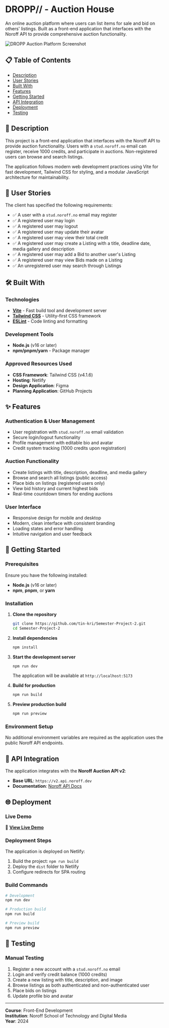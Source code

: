 # DROPP// - Auction House

An online auction platform where users can list items for sale and bid on others' listings. Built as a front-end application that interfaces with the Noroff API to provide comprehensive auction functionality.

![DROPP Auction Platform Screenshot](https://via.placeholder.com/800x400/1a9cb0/ffffff?text=DROPP+Auction+Platform)

## 📋 Table of Contents

- [Description](#description)
- [User Stories](#user-stories)
- [Built With](#built-with)
- [Features](#features)
- [Getting Started](#getting-started)
- [API Integration](#api-integration)
- [Deployment](#deployment)
- [Testing](#testing)

## 📖 Description

This project is a front-end application that interfaces with the Noroff API to provide auction functionality. Users with a `stud.noroff.no` email can register, receive 1000 credits, and participate in auctions. Non-registered users can browse and search listings.

The application follows modern web development practices using Vite for fast development, Tailwind CSS for styling, and a modular JavaScript architecture for maintainability.

## 👤 User Stories

The client has specified the following requirements:

- ✅ A user with a `stud.noroff.no` email may register
- ✅ A registered user may login
- ✅ A registered user may logout
- ✅ A registered user may update their avatar
- ✅ A registered user may view their total credit
- ✅ A registered user may create a Listing with a title, deadline date, media gallery and description
- ✅ A registered user may add a Bid to another user's Listing
- ✅ A registered user may view Bids made on a Listing
- ✅ An unregistered user may search through Listings

## 🛠 Built With

### Technologies
- **[Vite](https://vitejs.dev/)** - Fast build tool and development server
- **[Tailwind CSS](https://tailwindcss.com/)** - Utility-first CSS framework
- **[ESLint](https://eslint.org/)** - Code linting and formatting

### Development Tools
- **Node.js** (v16 or later)
- **npm/pnpm/yarn** - Package manager

### Approved Resources Used
- **CSS Framework**: Tailwind CSS (v4.1.6)
- **Hosting**: Netlify
- **Design Application**: Figma
- **Planning Application**: GitHub Projects

## ✨ Features

### Authentication & User Management
- User registration with `stud.noroff.no` email validation
- Secure login/logout functionality
- Profile management with editable bio and avatar
- Credit system tracking (1000 credits upon registration)

### Auction Functionality
- Create listings with title, description, deadline, and media gallery
- Browse and search all listings (public access)
- Place bids on listings (registered users only)
- View bid history and current highest bids
- Real-time countdown timers for ending auctions

### User Interface
- Responsive design for mobile and desktop
- Modern, clean interface with consistent branding
- Loading states and error handling
- Intuitive navigation and user feedback

## 🚀 Getting Started

### Prerequisites

Ensure you have the following installed:
- **Node.js** (v16 or later)
- **npm**, **pnpm**, or **yarn**

### Installation

1. **Clone the repository**
   ```bash
   git clone https://github.com/tin-kri/Semester-Project-2.git
   cd Semester-Project-2
   ```

2. **Install dependencies**
   ```bash
   npm install
   ```

3. **Start the development server**
   ```bash
   npm run dev
   ```
   The application will be available at `http://localhost:5173`

4. **Build for production**
   ```bash
   npm run build
   ```

5. **Preview production build**
   ```bash
   npm run preview
   ```

### Environment Setup

No additional environment variables are required as the application uses the public Noroff API endpoints.

## 🔌 API Integration

The application integrates with the **Noroff Auction API v2**:
- **Base URL**: `https://v2.api.noroff.dev`
- **Documentation**: [Noroff API Docs](https://api.noroff.dev/docs/static/index.html)

## 🌐 Deployment

### Live Demo
🔗 **[View Live Demo](https://your-netlify-url.netlify.app)**

### Deployment Steps
The application is deployed on Netlify:

1. Build the project: `npm run build`
2. Deploy the `dist` folder to Netlify
3. Configure redirects for SPA routing

### Build Commands
```bash
# Development
npm run dev

# Production build
npm run build

# Preview build
npm run preview
```

## 🧪 Testing

### Manual Testing
1. Register a new account with a `stud.noroff.no` email
2. Login and verify credit balance (1000 credits)
3. Create a new listing with title, description, and image
4. Browse listings as both authenticated and non-authenticated user
5. Place bids on listings
6. Update profile bio and avatar

---

**Course**: Front-End Development  
**Institution**: Noroff School of Technology and Digital Media  
**Year**: 2024
